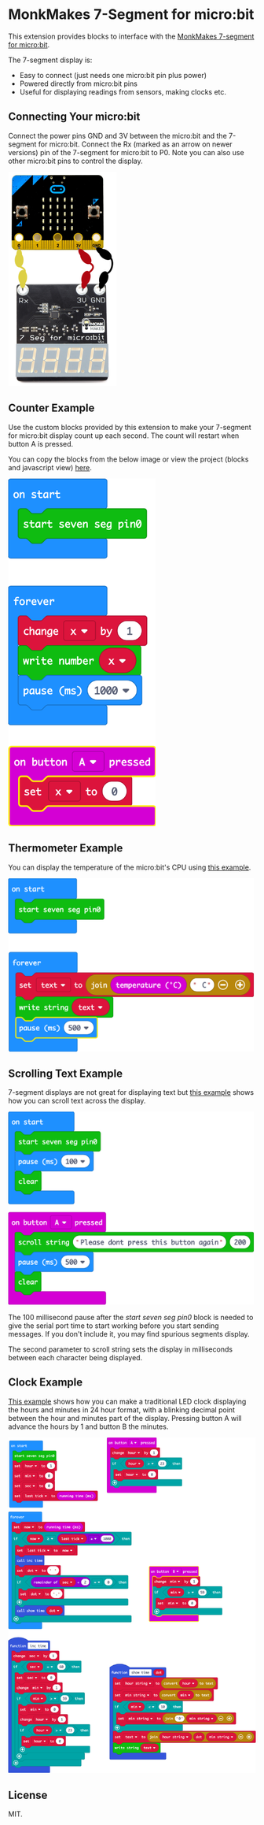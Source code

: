 # MonkMakes 7-Segment for micro:bit

This extension provides blocks to interface with the [MonkMakes 7-segment for micro:bit](https://monkmakes.com/mb_7_seg.html).

The 7-segment display is:
  * Easy to connect (just needs one micro:bit pin plus power)
  * Powered directly from micro:bit pins
  * Useful for displaying readings from sensors, making clocks etc.

## Connecting Your micro:bit

Connect the power pins GND and 3V between the micro:bit and the 7-segment for micro:bit. Connect the Rx (marked as an arrow on newer versions) pin of the 7-segment for micro:bit to P0. Note you can also use other micro:bit pins to control the display.

![](/images/connecting.png/ "Connecting 7-segment display to micro:bit")

## Counter Example

Use the custom blocks provided by this extension to make your 7-segment for micro:bit display count up each second. The count will restart when button A is pressed. 

You can copy the blocks from the below image or view the project (blocks and javascript view) [here](https://makecode.microbit.org/_Kj362WFJyYoc).

<img src="/images/counter_code.png" alt="Blocks for the counter example" width="300">

## Thermometer Example

You can display the temperature of the micro:bit's CPU using [this example](https://makecode.microbit.org/_fX669RbwjTfU).

<img src="/images/thermometer_code.png" alt="Blocks for the thermometer example" width="500">

## Scrolling Text Example

7-segment displays are not great for displaying text but [this example](https://makecode.microbit.org/_C6WEpJhi0JCc) shows how you can scroll text across the display.

<img src="/images/scrolling_code.png" alt="Blocks for the scrolling text example" width="500">

The 100 millisecond pause after the *start seven seg pin0* block is needed to give the serial port time to start working before you start sending messages. If you don't include it, you may find spurious segments display.

The second parameter to scroll string sets the display in milliseconds between each character being displayed.

## Clock Example

[This example](https://makecode.microbit.org/_3U18cPCsW26X) shows how you can make a traditional LED clock displaying the hours and minutes in 24 hour format, with a blinking decimal point between the hour and minutes part of the display. Pressing button A will advance the hours by 1 and button B the minutes.

<img src="/images/clock_code.png" alt="Blocks for the clock example" width="700">

## License

MIT.

